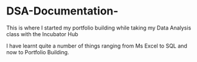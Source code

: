 # DSA-Documentation-

This is where I started my portfolio building while taking my Data Analysis class with the Incubator Hub

I have learnt quite a number of things ranging from Ms Excel to SQL and now to Portfolio Building.
